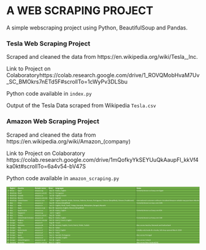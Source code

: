 # A WEB SCRAPING PROJECT

<p>A simple webscraping project using Python, BeautifulSoup and Pandas. <p>
  
### Tesla Web Scraping Project
<p>Scraped and cleaned the data from <link>https://en.wikipedia.org/wiki/Tesla,_Inc.</link></p>
Link to Project on Colaboratory<link>https://colab.research.google.com/drive/1_ROVQMobHvaM7Uv_SC_BMOkrs7nETd5F#scrollTo=1cWyPv3DLSbu</link>
<p>Python code available in <code>index.py</code></p>
<p>Output of the Tesla Data scraped from Wikipedia <code>Tesla.csv</code></p>

### Amazon Web Scraping Project
<p>Scraped and cleaned the data from <link>https://en.wikipedia.org/wiki/Amazon_(company)</link></p>
Link to Project on Colaboratory <link>https://colab.research.google.com/drive/1mQofkyYkSEYUuQkAaupFl_kkVf4ka0kt#scrollTo=6a4v54-bV47S</link>
<p>Python code available in <code>amazon_scraping.py</code></p>

![Output of the Amazon Data scraped from Wikipedia.](/amazon_df.png "Amazon_df")
